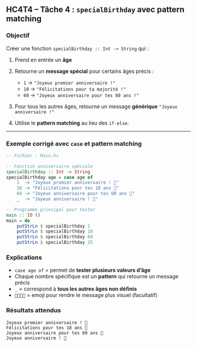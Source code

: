 ##  HC4T4 – Tâche 4 : `specialBirthday` avec pattern matching

###  Objectif

Créer une fonction `specialBirthday :: Int -> String` qui :

1. Prend en entrée un **âge**
2. Retourne un **message spécial** pour certains âges précis :

   * `1` → `"Joyeux premier anniversaire !"`
   * `18` → `"Félicitations pour ta majorité !"`
   * `60` → `"Joyeux anniversaire pour tes 60 ans !"`
3. Pour tous les autres âges, retourne un message **générique** `"Joyeux anniversaire !"`
4. Utilise le **pattern matching** au lieu des `if-else`.

---

###  Exemple corrigé avec `case` et pattern matching

```haskell
-- Fichier : Main.hs

-- Fonction anniversaire spéciale
specialBirthday :: Int -> String
specialBirthday age = case age of
    1  -> "Joyeux premier anniversaire ! 🎂"
    18 -> "Félicitations pour tes 18 ans 🎉"
    60 -> "Joyeux anniversaire pour tes 60 ans 🎊"
    _  -> "Joyeux anniversaire ! 🎁"

-- Programme principal pour tester
main :: IO ()
main = do
    putStrLn $ specialBirthday 1
    putStrLn $ specialBirthday 18
    putStrLn $ specialBirthday 60
    putStrLn $ specialBirthday 25
```


###  Explications

* `case age of` = permet de **tester plusieurs valeurs d’âge**
* Chaque nombre spécifique est un **pattern** qui retourne un message précis
* `_` = correspond à **tous les autres âges non définis**
* `🎂🎉🎊🎁` = emoji pour rendre le message plus visuel (facultatif)


###  Résultats attendus

```
Joyeux premier anniversaire ! 🎂
Félicitations pour tes 18 ans 🎉
Joyeux anniversaire pour tes 60 ans 🎊
Joyeux anniversaire ! 🎁
```

